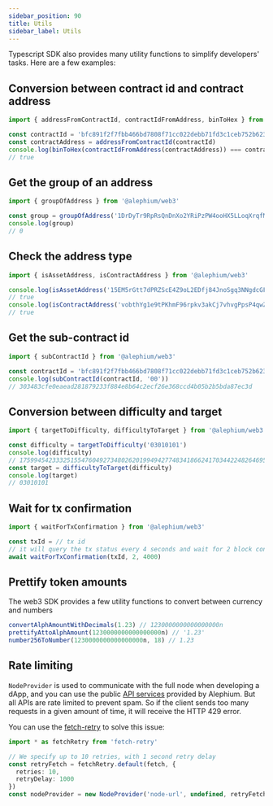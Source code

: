 ```yaml
---
sidebar_position: 90
title: Utils
sidebar_label: Utils
---
```


Typescript SDK also provides many utility functions to simplify
developers' tasks. Here are a few examples:

## Conversion between contract id and contract address

```typescript
import { addressFromContractId, contractIdFromAddress, binToHex } from '@alephium/web3'

const contractId = 'bfc891f2f7fbb466bd7808f71cc022debb71fd3c1ceb752b623eb9c48ec4d165'
const contractAddress = addressFromContractId(contractId)
console.log(binToHex(contractIdFromAddress(contractAddress)) === contractId)
// true
```

## Get the group of an address

```typescript
import { groupOfAddress } from '@alephium/web3'

const group = groupOfAddress('1DrDyTr9RpRsQnDnXo2YRiPzPW4ooHX5LLoqXrqfMrpQH')
console.log(group)
// 0
```

## Check the address type

```typescript
import { isAssetAddress, isContractAddress } from '@alephium/web3'

console.log(isAssetAddress('15EM5rGtt7dPRZScE4Z9oL2EDfj84JnoSgq3NNgdcGFyu'))
// true
console.log(isContractAddress('vobthYg1e9tPKhmF96rpkv3akCj7vhvgPpsP4qwZqDw3'))
// true
```

## Get the sub-contract id

```typescript
import { subContractId } from '@alephium/web3'

const contractId = 'bfc891f2f7fbb466bd7808f71cc022debb71fd3c1ceb752b623eb9c48ec4d165'
console.log(subContractId(contractId, '00'))
// 303483cfe0eaead281879233f884e8b64c2ecf26e368ccd4b05b2b5bda87ec3d
```

## Conversion between difficulty and target

```typescript
import { targetToDifficulty, difficultyToTarget } from '@alephium/web3'

const difficulty = targetToDifficulty('03010101')
console.log(difficulty)
// 1759945423332515547604927348026201994942774834186624170344224826469580800n
const target = difficultyToTarget(difficulty)
console.log(target)
// 03010101
```

## Wait for tx confirmation

```typescript
import { waitForTxConfirmation } from '@alephium/web3'

const txId = // tx id
// it will query the tx status every 4 seconds and wait for 2 block confirmations
await waitForTxConfirmation(txId, 2, 4000)
```

## Prettify token amounts

The web3 SDK provides a few utility functions to convert between currency and numbers

```Typescript
convertAlphAmountWithDecimals(1.23) // 1230000000000000000n
prettifyAttoAlphAmount(1230000000000000000n) // '1.23'
number256ToNumber(1230000000000000000n, 18) // 1.23
```

## Rate limiting

`NodeProvider` is used to communicate with the full node when developing a dApp,
and you can use the public [API services](/infrastructure/public-services.md) provided by Alephium.
But all APIs are rate limited to prevent spam. So if the client sends too many requests in a given amount of time, it will receive the HTTP 429 error.

You can use the [fetch-retry](https://github.com/jonbern/fetch-retry) to solve this issue:

```typescript
import * as fetchRetry from 'fetch-retry'

// We specify up to 10 retries, with 1 second retry delay
const retryFetch = fetchRetry.default(fetch, {
  retries: 10,
  retryDelay: 1000
})
const nodeProvider = new NodeProvider('node-url', undefined, retryFetch)
```
